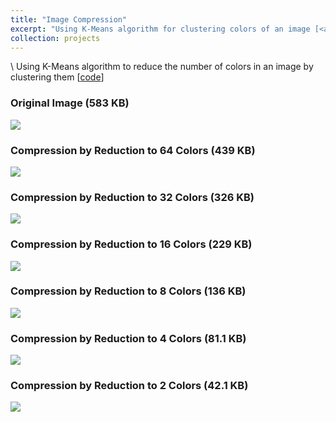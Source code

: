 ```yaml
---
title: "Image Compression"
excerpt: "Using K-Means algorithm for clustering colors of an image [<a href='https://github.com/matinaghaei/Image-Compression'>code</a>]<br/><br/><img src='/images/32-colors.png'>"
collection: projects
---
```

\\
Using K-Means algorithm to reduce the number of colors in an image by clustering them [[code](https://github.com/matinaghaei/Image-Compression)]

### Original Image (583 KB)

![](/images/original-image.png)

### Compression by Reduction to 64 Colors (439 KB)

![](/images/64-colors.png)

### Compression by Reduction to 32 Colors (326 KB)

![](/images/32-colors.png)

### Compression by Reduction to 16 Colors (229 KB)

![](/images/16-colors.png)

### Compression by Reduction to 8 Colors (136 KB)

![](/images/8-colors.png)

### Compression by Reduction to 4 Colors (81.1 KB)

![](/images/4-colors.png)

### Compression by Reduction to 2 Colors (42.1 KB)

![](/images/2-colors.png)
